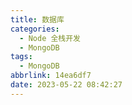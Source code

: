 ```yaml
---
title: 数据库
categories:
  - Node 全栈开发
  - MongoDB
tags:
  - MongoDB
abbrlink: 14ea6df7
date: 2023-05-22 08:42:27
---
```

